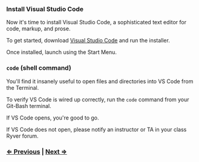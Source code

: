 ### Install Visual Studio Code

Now it's time to install Visual Studio Code, a sophisticated text editor for code, markup, and prose.

To get started, download [Visual Studio Code](https://code.visualstudio.com/Download) and run the installer.

Once installed, launch using the Start Menu.

### `code` (shell command)

You'll find it insanely useful to open files and directories into VS Code from the Terminal.

To verify VS Code is wired up correctly, run the `code` command from your Git-Bash terminal.

If VS Code opens, you're good to go.

If VS Code does not open, please notify an instructor or TA in your class Ryver forum.


### [⇐ Previous](1_terminal.md) | [Next ⇒](3_git.md)
